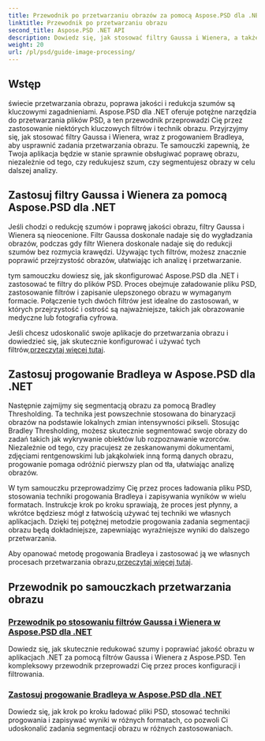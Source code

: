 ```yaml
---
title: Przewodnik po przetwarzaniu obrazów za pomocą Aspose.PSD dla .NET
linktitle: Przewodnik po przetwarzaniu obrazu
second_title: Aspose.PSD .NET API
description: Dowiedz się, jak stosować filtry Gaussa i Wienera, a także metodę progowania Bradleya w programie Aspose.PSD dla platformy .NET, aby uzyskać lepsze przetwarzanie i segmentację obrazu.
weight: 20
url: /pl/psd/guide-image-processing/
---
```

## Wstęp

świecie przetwarzania obrazu, poprawa jakości i redukcja szumów są kluczowymi zagadnieniami. Aspose.PSD dla .NET oferuje potężne narzędzia do przetwarzania plików PSD, a ten przewodnik przeprowadzi Cię przez zastosowanie niektórych kluczowych filtrów i technik obrazu. Przyjrzyjmy się, jak stosować filtry Gaussa i Wienera, wraz z progowaniem Bradleya, aby usprawnić zadania przetwarzania obrazu. Te samouczki zapewnią, że Twoja aplikacja będzie w stanie sprawnie obsługiwać poprawę obrazu, niezależnie od tego, czy redukujesz szum, czy segmentujesz obrazy w celu dalszej analizy.

## Zastosuj filtry Gaussa i Wienera za pomocą Aspose.PSD dla .NET

Jeśli chodzi o redukcję szumów i poprawę jakości obrazu, filtry Gaussa i Wienera są nieocenione. Filtr Gaussa doskonale nadaje się do wygładzania obrazów, podczas gdy filtr Wienera doskonale nadaje się do redukcji szumów bez rozmycia krawędzi. Używając tych filtrów, możesz znacznie poprawić przejrzystość obrazów, ułatwiając ich analizę i przetwarzanie.

tym samouczku dowiesz się, jak skonfigurować Aspose.PSD dla .NET i zastosować te filtry do plików PSD. Proces obejmuje załadowanie pliku PSD, zastosowanie filtrów i zapisanie ulepszonego obrazu w wymaganym formacie. Połączenie tych dwóch filtrów jest idealne do zastosowań, w których przejrzystość i ostrość są najważniejsze, takich jak obrazowanie medyczne lub fotografia cyfrowa.

 Jeśli chcesz udoskonalić swoje aplikacje do przetwarzania obrazu i dowiedzieć się, jak skutecznie konfigurować i używać tych filtrów,[przeczytaj więcej tutaj](./guide-to-apply-gaussian-wiener-filters/).

## Zastosuj progowanie Bradleya w Aspose.PSD dla .NET

Następnie zajmijmy się segmentacją obrazu za pomocą Bradley Thresholding. Ta technika jest powszechnie stosowana do binaryzacji obrazów na podstawie lokalnych zmian intensywności pikseli. Stosując Bradley Thresholding, możesz skutecznie segmentować swoje obrazy do zadań takich jak wykrywanie obiektów lub rozpoznawanie wzorców. Niezależnie od tego, czy pracujesz ze zeskanowanymi dokumentami, zdjęciami rentgenowskimi lub jakąkolwiek inną formą danych obrazu, progowanie pomaga odróżnić pierwszy plan od tła, ułatwiając analizę obrazów.

W tym samouczku przeprowadzimy Cię przez proces ładowania pliku PSD, stosowania techniki progowania Bradleya i zapisywania wyników w wielu formatach. Instrukcje krok po kroku sprawiają, że proces jest płynny, a wkrótce będziesz mógł z łatwością używać tej techniki we własnych aplikacjach. Dzięki tej potężnej metodzie progowania zadania segmentacji obrazu będą dokładniejsze, zapewniając wyraźniejsze wyniki do dalszego przetwarzania.

Aby opanować metodę progowania Bradleya i zastosować ją we własnych procesach przetwarzania obrazu,[przeczytaj więcej tutaj](./apply-bradley-thresholding/).

## Przewodnik po samouczkach przetwarzania obrazu
### [Przewodnik po stosowaniu filtrów Gaussa i Wienera w Aspose.PSD dla .NET](./guide-to-apply-gaussian-wiener-filters/)
Dowiedz się, jak skutecznie redukować szumy i poprawiać jakość obrazu w aplikacjach .NET za pomocą filtrów Gaussa i Wienera z Aspose.PSD. Ten kompleksowy przewodnik przeprowadzi Cię przez proces konfiguracji i filtrowania.
### [Zastosuj progowanie Bradleya w Aspose.PSD dla .NET](./apply-bradley-thresholding/)
Dowiedz się, jak krok po kroku ładować pliki PSD, stosować techniki progowania i zapisywać wyniki w różnych formatach, co pozwoli Ci udoskonalić zadania segmentacji obrazu w różnych zastosowaniach.
